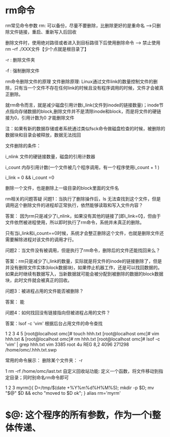 <!--
 * @Author: tangdaoyong
 * @Date: 2021-01-21 09:39:53
 * @LastEditors: tangdaoyong
 * @LastEditTime: 2021-01-21 09:39:53
 * @Description: rm命令
-->
# rm命令

rm常见命令参数
rm: 可以备份，尽量不要删除，比删除更好的是重命名  -->只删除文件链接，重启、重新写入后回收

删除文件时，使用绝对路径或者进入到目标路径下后使用删除命令 –> 禁止使用rm –rf ./XXX文件【少个点就是根目录了】

-r : 删除文件夹

-f : 强制删除文件

rm命令删除文件的原理
文件删除原理: Linux通过文件link的数量控制文件的删除，只有当一个文件不存在任何link的时候且没有程序调用的时候，文件才会被真正删除。

就rm命令而言，就是减少磁盘引用计数i_link(文件到inode的链接数量)；inode节点指向存储数据的block,删除文件并不是清除inode和block，而是将文件的硬链接为0，引用计数为0 才能删除文件

注：如果有新的数据存储或者系统通过类似fsck命令做磁盘检查的时候，被删除的数据块和目录会被释放，数据无法找回

文件删除的条件：

i_nlink  文件的硬链接数量，磁盘的引用计数器

i_count 内存引用计数(一个文件被几个程序调用，有一个程序使用i_count + 1 )

i_link = 0 && i_count =0

删除一个文件，也是删除上一级目录的block里面的文件名

 

rm相关的问题答疑
问题1：当执行了删除操作后，ls 无法查找到这个文件，但是调用这个删除文件的进程却正常执行，依然能够读取和写入文件内容？

答案： 因为rm只是减少了i_nlink，如果没有其他的链接了[即i_link=0】，但由于文件依然被进程使用，所以即时执行了rm命令，系统并未真正的删除。

只有当i_link和i_count==0时候，系统才会整正删除这个文件，也就是删除文件还需要解除进程对该文件的调用才行。

问题2：当文件没有被调用，但是执行了rm命令，删除后的文件还能找回来么？

答案：rm只是减少了i_link的数量，实际就是将文件的inode的链接删除了，但是并没有删除文件实体(block数据块)，如果停止机器工作，还是可以找回数据的。如果此时继续有数据写入，当新数据就可能会被分配到被删除的数据的block数据块，此时文件就会被真正的回收。

问题3：被进程占用的文件能否被删除？

答案： 能

问题4：如何找回没有链接指向但被进程占用的文件？

答案：lsof -c 'vim'   根据后台占用文件的命令查找

1
2
3
4
5
[root@localhost omc]# touch hhh.txt
[root@localhost omc]# vim hhh.txt &
[root@localhost omc]# rm hhh.txt
[root@localhost omc]# lsof -c 'vim' | grep hhh.txt
vim     3385 root    4u   REG    8,2     4096 271298 /home/omc/.hhh.txt.swp
 

 

常用的命令展示：
删除某个文件夹： -r

1
rm -rf /home/omc/last.txt
自定义回收站功能: 定义一个函数，将文件移动到指定目录；同时别命名rm命令即可

1
2
3
myrm(){ D=/tmp/$(date +%Y%m%d%H%M%S); mkdir -p $D; mv "$@" $D && echo "moved to $D ok"; }
alias rm='myrm'
# $@: 这个程序的所有参数，作为一个i整体传递、

